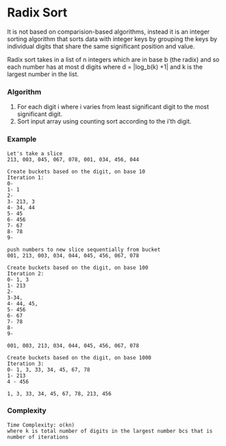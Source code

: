 # Radix Sort
It is not based on comparision-based algorithms, instead it is an integer sorting algorithm that sorts data with integer keys by grouping the keys by individual digits that share the same significant position and value.

Radix sort takes in a list of n integers which are in base b (the radix) and so each number has at most d digits where d = |log_b(k) +1| and k is the largest number in the list. 

### Algorithm
1) For each digit i where i varies from least significant digit to the most significant digit.
2) Sort input array using counting sort according to the i’th digit.

### Example

```
Let's take a slice
213, 003, 045, 067, 078, 001, 034, 456, 044

Create buckets based on the digit, on base 10
Iteration 1:
0-
1- 1
2- 
3- 213, 3
4- 34, 44
5- 45
6- 456
7- 67
8- 78
9-

push numbers to new slice sequentially from bucket
001, 213, 003, 034, 044, 045, 456, 067, 078

Create buckets based on the digit, on base 100
Iteration 2:
0- 1, 3
1- 213
2- 
3-34, 
4- 44, 45, 
5- 456
6- 67
7- 78
8-
9-

001, 003, 213, 034, 044, 045, 456, 067, 078

Create buckets based on the digit, on base 1000
Iteration 3:
0- 1, 3, 33, 34, 45, 67, 78
1- 213
4 - 456

1, 3, 33, 34, 45, 67, 78, 213, 456
```

### Complexity
```
Time Complexity: o(kn) 
where k is total number of digits in the largest number bcs that is number of iterations
```
